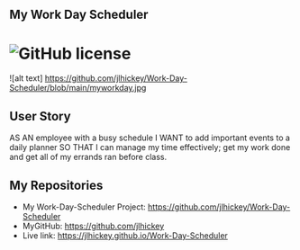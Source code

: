 ## My Work Day Scheduler
  
# ![GitHub license](https://img.shields.io/badge/Made%20by-%40jlhickey-orange)

![alt text] https://github.com/jlhickey/Work-Day-Scheduler/blob/main/myworkday.jpg


## User Story
AS AN employee with a busy schedule I WANT to add important events to a daily planner
SO THAT I can manage my time effectively; get my work done and get all of my errands ran before class.





## My Repositories
- My Work-Day-Scheduler Project: https://github.com/jlhickey/Work-Day-Scheduler
- MyGitHub: https://github.com/jlhickey
- Live link: https://jlhickey.github.io/Work-Day-Scheduler
